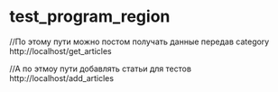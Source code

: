 # test_program_region
//По этому пути можно постом получать данные передав category
http://localhost/get_articles

//А по этмоу пути добавлять статьи для тестов
http://localhost/add_articles
